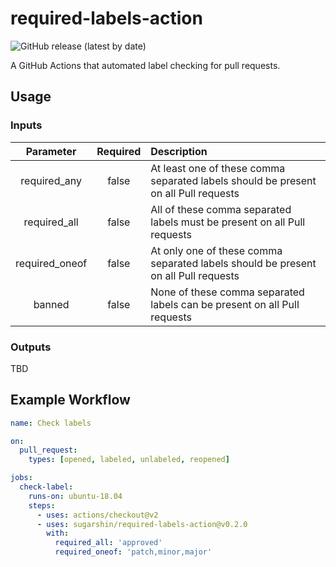 # required-labels-action

![GitHub release (latest by date)](https://img.shields.io/github/v/release/sugarshin/required-labels-action?include_prereleases)

A GitHub Actions that automated label checking for pull requests.

## Usage

### Inputs

|Parameter|Required|Description|
|:--:|:--:|:--|
|required_any|false|At least one of these comma separated labels should be present on all Pull requests|
|required_all|false|All of these comma separated labels must be present on all Pull requests|
|required_oneof|false|At only one of these comma separated labels should be present on all Pull requests|
|banned|false|None of these comma separated labels can be present on all Pull requests|

### Outputs

TBD

## Example Workflow

```yaml
name: Check labels

on:
  pull_request:
    types: [opened, labeled, unlabeled, reopened]

jobs:
  check-label:
    runs-on: ubuntu-18.04
    steps:
      - uses: actions/checkout@v2
      - uses: sugarshin/required-labels-action@v0.2.0
        with:
          required_all: 'approved'
          required_oneof: 'patch,minor,major'
```
